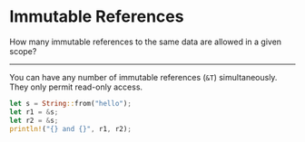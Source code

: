 # Immutable References

How many immutable references to the same data are allowed in a given scope?

---

You can have any number of immutable references (`&T`) simultaneously. They only permit read-only access.

```rust
let s = String::from("hello");
let r1 = &s;
let r2 = &s;
println!("{} and {}", r1, r2);
```